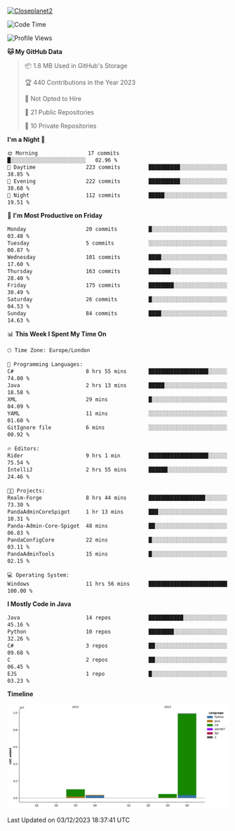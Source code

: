 [![Closeplanet2](https://github-readme-stats.vercel.app/api?username=Closeplanet2&show_icons=true&theme=tokyonight&count_private=true)]([https://github.com/Closeplanet2])

<!--START_SECTION:waka-->
![Code Time](http://img.shields.io/badge/Code%20Time-122%20hrs%2039%20mins-blue)

![Profile Views](http://img.shields.io/badge/Profile%20Views-13-blue)

**🐱 My GitHub Data** 

> 📦 1.8 MB Used in GitHub's Storage 
 > 
> 🏆 440 Contributions in the Year 2023
 > 
> 🚫 Not Opted to Hire
 > 
> 📜 21 Public Repositories 
 > 
> 🔑 10 Private Repositories 
 > 
**I'm a Night 🦉** 

```text
🌞 Morning                17 commits          █░░░░░░░░░░░░░░░░░░░░░░░░   02.96 % 
🌆 Daytime                223 commits         ██████████░░░░░░░░░░░░░░░   38.85 % 
🌃 Evening                222 commits         ██████████░░░░░░░░░░░░░░░   38.68 % 
🌙 Night                  112 commits         █████░░░░░░░░░░░░░░░░░░░░   19.51 % 
```
📅 **I'm Most Productive on Friday** 

```text
Monday                   20 commits          █░░░░░░░░░░░░░░░░░░░░░░░░   03.48 % 
Tuesday                  5 commits           ░░░░░░░░░░░░░░░░░░░░░░░░░   00.87 % 
Wednesday                101 commits         ████░░░░░░░░░░░░░░░░░░░░░   17.60 % 
Thursday                 163 commits         ███████░░░░░░░░░░░░░░░░░░   28.40 % 
Friday                   175 commits         ████████░░░░░░░░░░░░░░░░░   30.49 % 
Saturday                 26 commits          █░░░░░░░░░░░░░░░░░░░░░░░░   04.53 % 
Sunday                   84 commits          ████░░░░░░░░░░░░░░░░░░░░░   14.63 % 
```


📊 **This Week I Spent My Time On** 

```text
🕑︎ Time Zone: Europe/London

💬 Programming Languages: 
C#                       8 hrs 55 mins       ███████████████████░░░░░░   74.80 % 
Java                     2 hrs 13 mins       █████░░░░░░░░░░░░░░░░░░░░   18.58 % 
XML                      29 mins             █░░░░░░░░░░░░░░░░░░░░░░░░   04.09 % 
YAML                     11 mins             ░░░░░░░░░░░░░░░░░░░░░░░░░   01.60 % 
GitIgnore file           6 mins              ░░░░░░░░░░░░░░░░░░░░░░░░░   00.92 % 

🔥 Editors: 
Rider                    9 hrs 1 min         ███████████████████░░░░░░   75.54 % 
IntelliJ                 2 hrs 55 mins       ██████░░░░░░░░░░░░░░░░░░░   24.46 % 

🐱‍💻 Projects: 
Realm-Forge              8 hrs 44 mins       ██████████████████░░░░░░░   73.30 % 
PandaAdminCoreSpigot     1 hr 13 mins        ███░░░░░░░░░░░░░░░░░░░░░░   10.31 % 
Panda-Admin-Core-Spigot  48 mins             ██░░░░░░░░░░░░░░░░░░░░░░░   06.83 % 
PandaConfigCore          22 mins             █░░░░░░░░░░░░░░░░░░░░░░░░   03.11 % 
PandaAdminTools          15 mins             █░░░░░░░░░░░░░░░░░░░░░░░░   02.15 % 

💻 Operating System: 
Windows                  11 hrs 56 mins      █████████████████████████   100.00 % 
```

**I Mostly Code in Java** 

```text
Java                     14 repos            ███████████░░░░░░░░░░░░░░   45.16 % 
Python                   10 repos            ████████░░░░░░░░░░░░░░░░░   32.26 % 
C#                       3 repos             ██░░░░░░░░░░░░░░░░░░░░░░░   09.68 % 
C                        2 repos             ██░░░░░░░░░░░░░░░░░░░░░░░   06.45 % 
EJS                      1 repo              █░░░░░░░░░░░░░░░░░░░░░░░░   03.23 % 
```



**Timeline**

![Lines of Code chart](https://raw.githubusercontent.com/Closeplanet2/Closeplanet2/main/assets/bar_graph.png)


 Last Updated on 03/12/2023 18:37:41 UTC
<!--END_SECTION:waka-->
